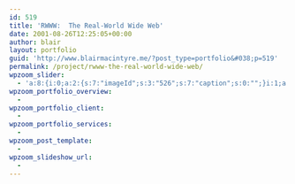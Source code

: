```yaml
---
id: 519
title: 'RWWW:  The Real-World Wide Web'
date: 2001-08-26T12:25:05+00:00
author: blair
layout: portfolio
guid: 'http://www.blairmacintyre.me/?post_type=portfolio&#038;p=519'
permalink: /project/rwww-the-real-world-wide-web/
wpzoom_slider:
  - 'a:8:{i:0;a:2:{s:7:"imageId";s:3:"526";s:7:"caption";s:0:"";}i:1;a:2:{s:7:"imageId";s:3:"527";s:7:"caption";s:0:"";}i:2;a:2:{s:7:"imageId";s:3:"528";s:7:"caption";s:0:"";}i:3;a:2:{s:7:"imageId";s:3:"529";s:7:"caption";s:0:"";}i:4;a:2:{s:7:"imageId";s:3:"530";s:7:"caption";s:0:"";}i:5;a:2:{s:7:"imageId";s:3:"531";s:7:"caption";s:0:"";}i:6;a:2:{s:7:"imageId";s:3:"532";s:7:"caption";s:0:"";}i:7;a:2:{s:7:"imageId";s:3:"533";s:7:"caption";s:0:"";}}'
wpzoom_portfolio_overview:
  - 
wpzoom_portfolio_client:
  - 
wpzoom_portfolio_services:
  - 
wpzoom_post_template:
  - 
wpzoom_slideshow_url:
  - 
---
```

